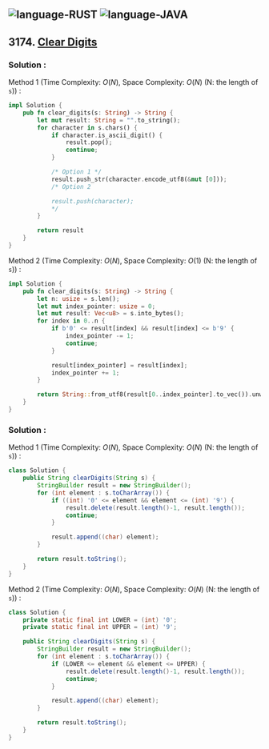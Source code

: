 ![language-RUST](https://img.shields.io/badge/RUST-8d4004?style=for-the-badge&logo=RUST)
![language-JAVA](https://img.shields.io/badge/Java-ED8B00?style=for-the-badge&logo=openjdk)
---

## 3174. [Clear Digits](https://leetcode.com/problems/clear-digits)

### Solution :

Method 1 (Time Complexity: $O(N)$, Space Complexity: $O(N)$ (N: the length of `s`)) :
```rust
impl Solution {
    pub fn clear_digits(s: String) -> String {
        let mut result: String = "".to_string();
        for character in s.chars() {
            if character.is_ascii_digit() {
                result.pop();
                continue;
            }

            /* Option 1 */
            result.push_str(character.encode_utf8(&mut [0]));
            /* Option 2

            result.push(character);
            */
        }

        return result
    }
}
```

Method 2 (Time Complexity: $O(N)$, Space Complexity: $O(1)$ (N: the length of `s`)) :
```rust
impl Solution {
    pub fn clear_digits(s: String) -> String {
        let n: usize = s.len();
        let mut index_pointer: usize = 0;
        let mut result: Vec<u8> = s.into_bytes();
        for index in 0..n {
            if b'0' <= result[index] && result[index] <= b'9' {
                index_pointer -= 1;
                continue;
            }

            result[index_pointer] = result[index];
            index_pointer += 1;
        }

        return String::from_utf8(result[0..index_pointer].to_vec()).unwrap()
    }
}
```

### Solution :

Method 1 (Time Complexity: $O(N)$, Space Complexity: $O(N)$ (N: the length of `s`)) :
```java
class Solution {
    public String clearDigits(String s) {
        StringBuilder result = new StringBuilder();
        for (int element : s.toCharArray()) {
            if ((int) '0' <= element && element <= (int) '9') {
                result.delete(result.length()-1, result.length());
                continue;
            }

            result.append((char) element);
        }

        return result.toString();
    }
}
```

Method 2 (Time Complexity: $O(N)$, Space Complexity: $O(N)$ (N: the length of `s`)) :
```java
class Solution {
    private static final int LOWER = (int) '0';
    private static final int UPPER = (int) '9';

    public String clearDigits(String s) {
        StringBuilder result = new StringBuilder();
        for (int element : s.toCharArray()) {
            if (LOWER <= element && element <= UPPER) {
                result.delete(result.length()-1, result.length());
                continue;
            }

            result.append((char) element);
        }

        return result.toString();
    }
}
```
